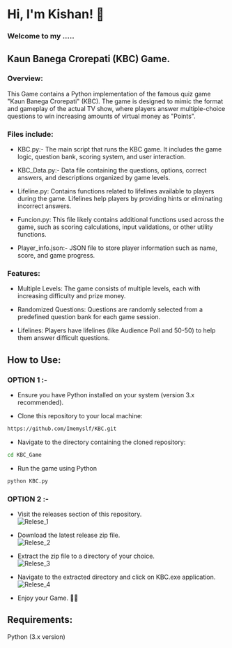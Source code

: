 # Hi, I'm Kishan! 👋
### Welcome to my .....
## Kaun Banega Crorepati (KBC) Game.  
### Overview:

This Game contains a Python implementation of the famous quiz game "Kaun Banega Crorepati" (KBC). The game is designed to mimic the format and gameplay of the actual TV show, where players answer multiple-choice questions to win increasing amounts of virtual money as "Points".

### Files include:
- KBC.py:- The main script that runs the KBC game. It includes the game logic, question bank, scoring system, and user interaction.

- KBC_Data.py:- Data file containing the questions, options, correct answers, and descriptions organized by game levels.

- Lifeline.py: Contains functions related to lifelines available to players during the game. Lifelines help players by providing hints or eliminating incorrect answers.

- Funcion.py: This file likely contains additional functions used across the game, such as scoring calculations, input validations, or other utility functions.

- Player_info.json:- JSON file to store player information such as name, score, and game progress.
### Features:

- Multiple Levels: The game consists of multiple levels, each with increasing difficulty and prize money.

- Randomized Questions: Questions are randomly selected from a predefined question bank for each game session.

- Lifelines: Players have lifelines (like Audience Poll and 50-50) to help them answer difficult questions.

## How to Use:

### OPTION 1 :-
    
- Ensure you have Python installed on your system (version 3.x recommended). 

- Clone this repository to your local machine: 
```bash
https://github.com/Imemyslf/KBC.git

```
- Navigate to the directory containing the cloned repository:
```bash
cd KBC_Game
```
-  Run the game using Python
```bash
python KBC.py

```
### OPTION 2 :-

-  Visit the releases section of this repository.<br>
  ![Relese_1](https://github.com/Imemyslf/KBC/assets/112005565/cd848648-13b9-4a03-a20f-6e9269948f21)
    
-  Download the latest release zip file.<br>
![Relese_2](https://github.com/Imemyslf/KBC/assets/112005565/a9ce492a-6725-4954-8b7d-7a1f1a09ef28)
    
-  Extract the zip file to a directory of your choice.<br>
![Relese_3](https://github.com/Imemyslf/KBC/assets/112005565/a862d30b-e02d-4bfe-b7d4-cf17043c9182)

    
-  Navigate to the extracted directory and click on KBC.exe application.<br>
![Relese_4](https://github.com/Imemyslf/KBC/assets/112005565/f14d39c3-2918-47ae-87d5-de107c908986)

-  Enjoy your Game. 🙌😄
  
## Requirements:

Python (3.x version)


